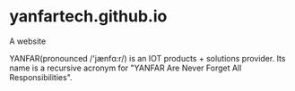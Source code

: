 # yanfartech.github.io
A website

YANFAR(pronounced /'jænfɑ:r/) is an IOT products + solutions provider. Its name is a recursive acronym for "YANFAR Are Never Forget All Responsibilities".
